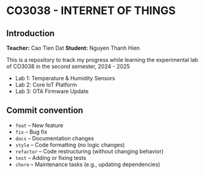 # CO3038 - INTERNET OF THINGS

## Introduction
**Teacher:** Cao Tien Dat
**Student:** Nguyen Thanh Hien

This is a repository to track my progress while learning the experimental lab of CO3038 in the second semester, 2024 - 2025
- Lab 1: Temperature & Humidity Sensors
- Lab 2: Core IoT Platform
- Lab 3: OTA Firmware Update

## Commit convention
- `feat` – New feature
- `fix` – Bug fix
- `docs` – Documentation changes
- `style` – Code formatting (no logic changes)
- `refactor` – Code restructuring (without changing behavior)
- `test` – Adding or fixing tests
- `chore` – Maintenance tasks (e.g., updating dependencies)